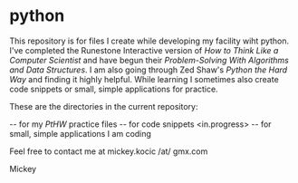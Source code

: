 # python

This repository is for files I create while developing my facility wiht python. I've completed the Runestone Interactive version of _How to Think Like a Computer Scientist_ and have begun their _Problem-Solving With Algorithms and Data Structures_. I am also going through Zed Shaw's _Python the Hard Way_ and finding it highly helpful. While learning I sometimes also create code snippets or small, simple applications for practice.

These are the directories in the current repository:

<practice> -- for my _PtHW_ practice files
<snippets> -- for code snippets
<in.progress> -- for small, simple applications I am coding 

Feel free to contact me at mickey.kocic /at/ gmx.com

Mickey
